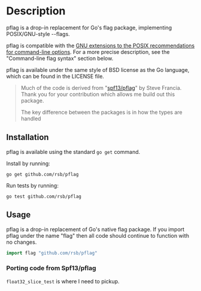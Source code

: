 # Description
pflag is a drop-in replacement for Go's flag package, implementing
POSIX/GNU-style --flags.

pflag is compatible with the [GNU extensions to the POSIX recommendations
for command-line options][1]. For a more precise description, see the
"Command-line flag syntax" section below.

[1]: http://www.gnu.org/software/libc/manual/html_node/Argument-Syntax.html

pflag is available under the same style of BSD license as the Go language,
which can be found in the LICENSE file.


> Much of the code is derived from "[spf13/pflag](https://github.com/spf13/pflag)" by Steve Francia. Thank you 
> for your contribution which allows me build out this package.
> 
> The key difference between the packages is in how the types are handled


## Installation

pflag is available using the standard `go get` command.

Install by running:

    go get github.com/rsb/pflag

Run tests by running:

    go test github.com/rsb/pflag

## Usage

pflag is a drop-in replacement of Go's native flag package. If you import
pflag under the name "flag" then all code should continue to function
with no changes.

``` go
import flag "github.com/rsb/pflag"
```



### Porting code from Spf13/pflag
`float32_slice_test` is where I need to pickup.